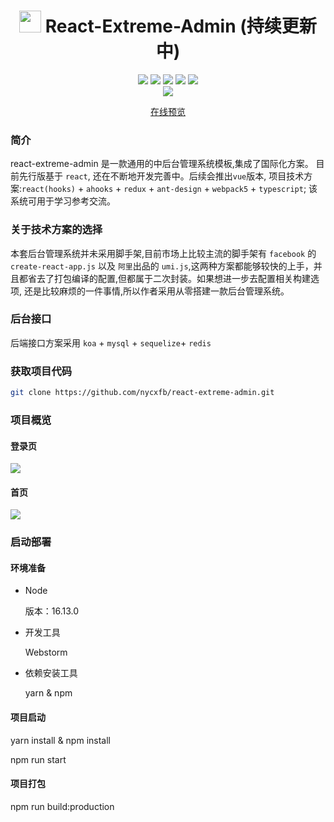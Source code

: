 
<h1 align="center"><img width="35" height="35"  src="http://150.158.155.240/resource/logo.png"> React-Extreme-Admin (持续更新中)</h1>
<p align="center">
 <img src="https://img.shields.io/badge/React-18.2.0-brightgreen.svg"/>
 <img src="https://img.shields.io/badge/ahooks-3.7.5-informational.svg"/>
 <img src="https://img.shields.io/badge/Redux-4.2.0-blueviolet.svg"/>
 <img src="https://img.shields.io/badge/Webpack-5.75.0-green.svg"/>
 <img src="https://img.shields.io/badge/antd-5.1.5-blue.svg"/>
    <br/>
        <img src="https://img.shields.io/badge/Author-nycxfb-orange.svg"/>
</p>

<p align="center">
<a target="_blank" href="http://150.158.155.240/react">在线预览</a>  
</p>


### 简介

react-extreme-admin 是一款通用的中后台管理系统模板,集成了国际化方案。
目前先行版基于 `react`, 还在不断地开发完善中。后续会推出`vue`版本,
项目技术方案:`react(hooks)` + `ahooks` + `redux` + `ant-design` + `webpack5` + `typescript`;
该系统可用于学习参考交流。



### 关于技术方案的选择

本套后台管理系统并未采用脚手架,目前市场上比较主流的脚手架有 `facebook` 的  `create-react-app.js`
以及 `阿里`出品的 `umi.js`,这两种方案都能够较快的上手，并且都省去了打包编译的配置,但都属于二次封装。如果想进一步去配置相关构建选项,
还是比较麻烦的一件事情,所以作者采用从零搭建一款后台管理系统。




### 后台接口

后端接口方案采用 `koa` + `mysql` + `sequelize`+ `redis`

### 获取项目代码
```bash
git clone https://github.com/nycxfb/react-extreme-admin.git
```

### 项目概览
#### 登录页

<img src="http://150.158.155.240/resource/login.png">

#### 首页

<img src="http://150.158.155.240/resource/shouye.png">

### 启动部署

#### 环境准备
- Node
  
  版本：16.13.0

- 开发工具

  Webstorm

- 依赖安装工具
  
  yarn & npm

#### 项目启动

yarn install & npm install

npm run start


#### 项目打包

npm run build:production














